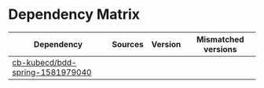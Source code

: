 # Dependency Matrix

Dependency | Sources | Version | Mismatched versions
---------- | ------- | ------- | -------------------
[cb-kubecd/bdd-spring-1581979040](https://github.com/cb-kubecd/bdd-spring-1581979040.git) |  | []() | 
